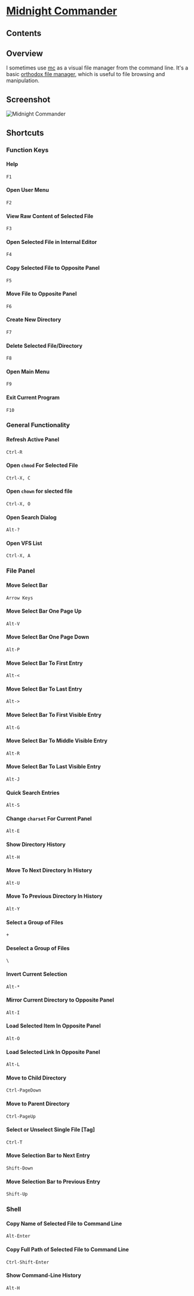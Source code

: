 # [Midnight Commander](https://midnight-commander.org/)

## Contents

## Overview
I sometimes use [mc](https://midnight-commander.org/) as a visual file manager from the command line. It's a basic [orthodox file manager](https://en.wikipedia.org/wiki/File_manager#Orthodox_file_managers), which is useful to file browsing and manipulation.

## Screenshot
![Midnight Commander](https://raw.githubusercontent.com/efournier92/Notes/master/Terminal/MidnightCommander/MidnightCommander.png)

## Shortcuts

### Function Keys

#### Help
`F1`

#### Open User Menu
`F2`

#### View Raw Content of Selected File
`F3`

#### Open Selected File in Internal Editor
`F4`

#### Copy Selected File to Opposite Panel
`F5`

#### Move File to Opposite Panel
`F6`

#### Create New Directory
`F7`

#### Delete Selected File/Directory
`F8`

#### Open Main Menu
`F9`

#### Exit Current Program
`F10`

### General Functionality

#### Refresh Active Panel
`Ctrl-R`

#### Open `chmod` For Selected File
`Ctrl-X, C`

#### Open `chown` for slected file
`Ctrl-X, O`

#### Open Search Dialog
`Alt-?`

#### Open VFS List
`Ctrl-X, A`

### File Panel

#### Move Select Bar
`Arrow Keys`

####  Move Select Bar One Page Up
`Alt-V`

####  Move Select Bar One Page Down
`Alt-P`

####  Move Select Bar To First Entry
`Alt-<`

####  Move Select Bar To Last Entry
`Alt->`

####  Move Select Bar To First Visible Entry
`Alt-G`

####  Move Select Bar To Middle Visible Entry
`Alt-R`

####  Move Select Bar To Last Visible Entry
`Alt-J`

####  Quick Search Entries
`Alt-S`

#### Change `charset` For Current Panel
`Alt-E`

#### Show Directory History
`Alt-H`

#### Move To Next Directory In History
`Alt-U`

#### Move To Previous Directory In History
`Alt-Y`

#### Select a Group of Files
`+`

#### Deselect a Group of Files
`\`

#### Invert Current Selection
`Alt-*`

#### Mirror Current Directory to Opposite Panel
`Alt-I`

#### Load Selected Item In Opposite Panel
`Alt-O`

#### Load Selected Link In Opposite Panel
`Alt-L`

#### Move to Child Directory
`Ctrl-PageDown`

#### Move to Parent Directory
`Ctrl-PageUp`

#### Select or Unselect Single File [Tag]
`Ctrl-T`

#### Move Selection Bar to Next Entry
`Shift-Down`

#### Move Selection Bar to Previous Entry
`Shift-Up`

### Shell

#### Copy Name of Selected File to Command Line
`Alt-Enter`

#### Copy Full Path of Selected File to Command Line
`Ctrl-Shift-Enter`

#### Show Command-Line History
`Alt-H`

